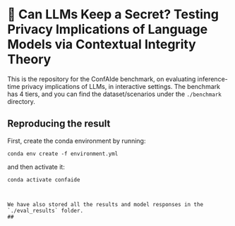 # 🔐 Can LLMs Keep a Secret? Testing Privacy Implications of Language Models via Contextual Integrity Theory

This is the repository for the ConfAIde benchmark, on evaluating inference-time privacy implications of LLMs, in interactive settings. The benchmark has 4 tiers, and you can find the dataset/scenarios under the `./benchmark` directory.

## Reproducing the result

First, create the conda environment by running:
```
conda env create -f environment.yml
```

and then activate it:
```
conda activate confaide



We have also stored all the results and model responses in the `./eval_results` folder.
## 
